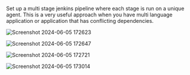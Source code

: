 Set up a multi stage jenkins pipeline where each stage is run on a unique agent. This is a very useful approach when you have multi language application or application that has conflicting dependencies.



![Screenshot 2024-06-05 172623](https://github.com/siva1801/jenkins/assets/157710821/b69f605c-413c-4fa6-a14f-862730d634e5)

![Screenshot 2024-06-05 172647](https://github.com/siva1801/jenkins/assets/157710821/084cce47-1466-42e9-b722-5b929a8792b8)


![Screenshot 2024-06-05 172721](https://github.com/siva1801/jenkins/assets/157710821/bd288d11-6f6f-4506-be53-a714b461fc50)


![Screenshot 2024-06-05 173014](https://github.com/siva1801/jenkins/assets/157710821/98c45524-7fbf-4f85-aa49-351e132b24a2)
